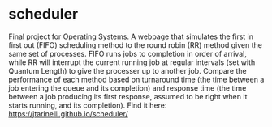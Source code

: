 # scheduler
Final project for Operating Systems. A webpage that simulates the first in first out (FIFO) scheduling method to the round robin (RR) method given the same set of processes. FIFO runs jobs to completion in order of arrival, while RR will interrupt the current running job at regular intervals (set with Quantum Length) to give the processer up to another job. Compare the performance of each method based on turnaround time (the time between a job entering the queue and its completion) and response time (the time between a job producing its first response, assumed to be right when it starts running, and its completion).
Find it here: https://jtarinelli.github.io/scheduler/ 
